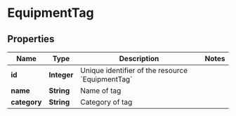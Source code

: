 

# EquipmentTag


## Properties

| Name | Type | Description | Notes |
|------------ | ------------- | ------------- | -------------|
|**id** | **Integer** | Unique identifier of the resource &#x60;EquipmentTag&#x60; |  |
|**name** | **String** | Name of tag |  |
|**category** | **String** | Category of tag |  |



